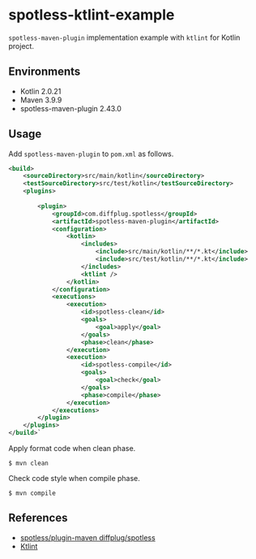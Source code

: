 # spotless-ktlint-example

`spotless-maven-plugin` implementation example with `ktlint` for Kotlin project.

## Environments

- Kotlin 2.0.21
- Maven 3.9.9
- spotless-maven-plugin 2.43.0

## Usage

Add `spotless-maven-plugin` to `pom.xml` as follows.

```xml
<build>
    <sourceDirectory>src/main/kotlin</sourceDirectory>
    <testSourceDirectory>src/test/kotlin</testSourceDirectory>
    <plugins>
  
        <plugin>
            <groupId>com.diffplug.spotless</groupId>
            <artifactId>spotless-maven-plugin</artifactId>
            <configuration>
                <kotlin>
                    <includes>
                        <include>src/main/kotlin/**/*.kt</include>
                        <include>src/test/kotlin/**/*.kt</include>
                    </includes>
                    <ktlint />
                </kotlin>
            </configuration>
            <executions>
                <execution>
                    <id>spotless-clean</id>
                    <goals>
                        <goal>apply</goal>
                    </goals>
                    <phase>clean</phase>
                </execution>
                <execution>
                    <id>spotless-compile</id>
                    <goals>
                        <goal>check</goal>
                    </goals>
                    <phase>compile</phase>
                </execution>
            </executions>
        </plugin>
    </plugins>
</build>`
```

Apply format code when clean phase.

```shell
$ mvn clean
```

Check code style when compile phase.

```shell
$ mvn compile
```

## References

- [spotless/plugin-maven diffplug/spotless](https://github.com/diffplug/spotless/tree/3ddb27f7141fb51f349f38a269ae2e8918fe334d/plugin-maven)
- [Ktlint](https://pinterest.github.io/ktlint/latest/)
